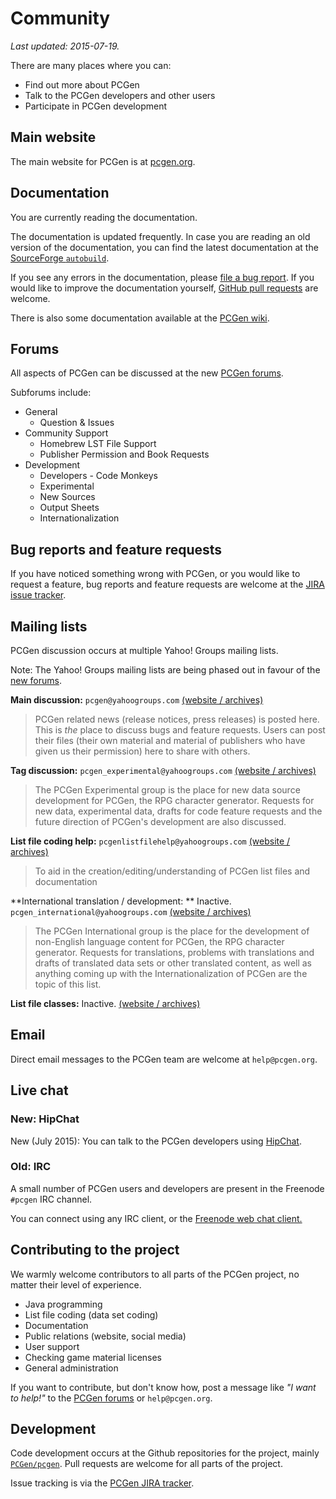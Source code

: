 # Community

*Last updated: 2015-07-19.*

There are many places where you can:

* Find out more about PCGen
* Talk to the PCGen developers and other users
* Participate in PCGen development

## Main website

The main website for PCGen is at [pcgen.org](http://pcgen.org).

## Documentation

You are currently reading the documentation.

The documentation is updated frequently. In case you are reading an old version of the documentation, you can find the latest documentation at the [SourceForge `autobuild`](http://pcgen.sourceforge.net/autobuilds/pcgen-docs/index.html).

If you see any errors in the documentation, please [file a bug report](./faqsubmittingabugreport.html). If you would like to improve the documentation yourself, [GitHub pull requests](https://github.com/PCGen/pcgen) are welcome.

There is also some documentation available at the [PCGen wiki](http://wiki.pcgen.org).

## Forums

All aspects of PCGen can be discussed at the new [PCGen forums](http://groups.pcgen.org).

Subforums include:

* General
	* Question & Issues
* Community Support
	* Homebrew LST File Support
	* Publisher Permission and Book Requests
* Development
	* Developers - Code Monkeys
	* Experimental
	* New Sources
	* Output Sheets
	* Internationalization

## Bug reports and feature requests

If you have noticed something wrong with PCGen, or you would like to request a feature, bug reports and feature requests are welcome at the [JIRA issue tracker](../faqsubmittingabugreport.html).

## Mailing lists

PCGen discussion occurs at multiple Yahoo! Groups mailing lists.

Note: The Yahoo! Groups mailing lists are being phased out in favour of the [new forums](#forums).

**Main discussion:** `pcgen@yahoogroups.com` [(website / archives)](https://groups.yahoo.com/neo/groups/pcgen/info)

> PCGen related news (release notices, press releases) is posted here. This is *the* place to discuss bugs and feature requests. Users can post their files (their own material and material of publishers who have given us their permission) here to share with others.

**Tag discussion:** `pcgen_experimental@yahoogroups.com` [(website / archives)](https://groups.yahoo.com/neo/groups/pcgen_experimental/info)

> The PCGen Experimental group is the place for new data source development for PCGen, the RPG character generator. Requests for new data, experimental data, drafts for code feature requests and the future direction of PCGen's development are also discussed.

**List file coding help:** `pcgenlistfilehelp@yahoogroups.com` [(website / archives)](https://groups.yahoo.com/neo/groups/PCGenListFileHelp/info)

> To aid in the creation/editing/understanding of PCGen list files and documentation

**International translation / development: **  Inactive. `pcgen_international@yahoogroups.com` [(website / archives)](https://groups.yahoo.com/neo/groups/pcgen_international/info)

> The PCGen International group is the place for the development of non-English language content for PCGen, the RPG character generator. Requests for translations, problems with translations and drafts of translated data sets or other translated content, as well as anything coming up with the Internationalization of PCGen are the topic of this list.

**List file classes:** Inactive. [(website / archives)](https://groups.yahoo.com/neo/groups/LSTfileclass/info)

## Email

Direct email messages to the PCGen team are welcome at `help@pcgen.org`.

## Live chat

### New: HipChat

New (July 2015): You can talk to the PCGen developers using [HipChat](https://www.hipchat.com/gmiCjELbV).

### Old: IRC

A small number of PCGen users and developers are present in the Freenode `#pcgen` IRC channel.

You can connect using any IRC client, or the [Freenode web chat client.](https://webchat.freenode.net/)

## Contributing to the project

We warmly welcome contributors to all parts of the PCGen project, no matter their level of experience.

* Java programming
* List file coding (data set coding)
* Documentation
* Public relations (website, social media)
* User support
* Checking game material licenses
* General administration

If you want to contribute, but don't know how, post a message like *"I want to help!"* to the [PCGen forums](#forums) or `help@pcgen.org`.

## Development

Code development occurs at the Github repositories for the project, mainly [`PCGen/pcgen`](https://github.com/PCGen/pcgen). Pull requests are welcome for all parts of the project.

Issue tracking is via the [PCGen JIRA tracker](http://jira.pcgen.org).
